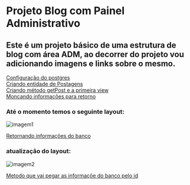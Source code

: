 # Projeto Blog com Painel Administrativo

## Este é um projeto básico de uma estrutura de blog com área ADM, ao decorrer do projeto vou adicionando imagens e links sobre o mesmo.

[Configuração do postgres](https://github.com/CarlosAbraao/ProjectBlogStruct/commit/97df6ccae80c09f092450ac357360b68e9069a5f) \
[Criando entidade de Postagens](https://github.com/CarlosAbraao/ProjectBlogStruct/commit/fe5bb65d763d37bd642c4f6beb37766aa4a18274)\
[Criando método getPost e a primeira view](https://github.com/CarlosAbraao/ProjectBlogStruct/commit/3ea55b7d5caccb25a6faa6ffe1780074fee2b0d1)\
[Moncando informações para retorno](https://github.com/CarlosAbraao/ProjectBlogStruct/commit/ec322b8077c4cfa02a6f1a530125a46e346f4be1)

### Até o momento temos o seguinte layout:

![imagem1](https://user-images.githubusercontent.com/71728180/157127436-3d129d2c-debd-4d51-bcba-cb55e51557dc.png)


[Retornando informações do banco](https://github.com/CarlosAbraao/ProjectBlogStruct/commit/df68ea3cfd8f165d0ea423949fbdd525b080f8e1)


### atualização do layout:
![imagem2](https://user-images.githubusercontent.com/71728180/157145996-5c242db1-ec51-4293-b5b9-d12dfa6e1460.png)


[Metodo que vai pegar as informaçõe do banco pelo id](https://github.com/CarlosAbraao/ProjectBlogStruct/commit/cc1885b97aa933f183f27265d577913032f97be3)
